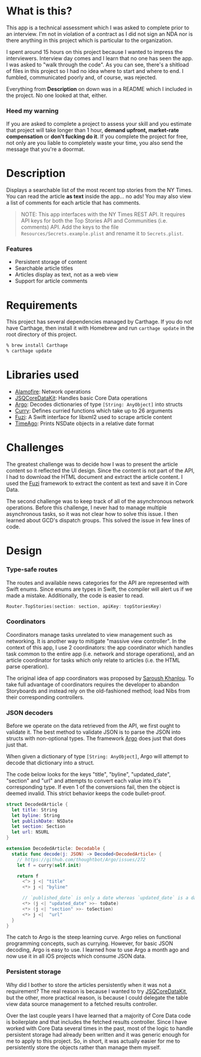 # What is this?
This app is a technical assessment which I was asked to complete prior to an
interview. I'm not in violation of a contract as I did not sign an NDA nor is
there anything in this project which is particular to the organization.

I spent around 15 hours on this project because I wanted to impress the
interviewers. Interview day comes and I learn that no one has seen the app. I
was asked to "walk through the code". As you can see, there's a shitload of
files in this project so I had no idea where to start and where to end. I
fumbled, communicated poorly and, of course, was rejected.

Everything from **Description** on down was in a README which I included in the
project. No one looked at that, either.

### Heed my warning
If you are asked to complete a project to assess your skill and you estimate
that project will take longer than 1 hour, **demand upfront, market-rate
compensation** or **don't fucking do it**. If you complete the project for free,
not only are you liable to completely waste your time, you also send the message
that you're a doormat.

# Description
Displays a searchable list of the most recent top stories from the NY Times. You
can read the article **as text** inside the app... no ads! You may also view a
list of comments for each article that has comments.

> NOTE: This app interfaces with the NY Times REST API. It requires API keys for
> both the Top Stories API and Communities (i.e. comments) API. Add the keys to
> the file `Resources/Secrets.example.plist` and rename it to `Secrets.plist`.

### Features
- Persistent storage of content
- Searchable article titles
- Articles display as text, not as a web view
- Support for article comments

# Requirements
This project has several dependencies managed by Carthage. If you do not have
Carthage, then install it with Homebrew and run `carthage update` in the root
directory of this project.

```sh
% brew install Carthage
% carthage update
```

# Libraries used
- [Alamofire]: Network operations
- [JSQCoreDataKit]: Handles basic Core Data operations
- [Argo]: Decodes dictionaries of type `[String: AnyObject]` into structs
- [Curry]: Defines curried functions which take up to 26 arguments
- [Fuzi]: A Swift interface for libxml2 used to scrape article content
- [TimeAgo]: Prints NSDate objects in a relative date format

# Challenges
The greatest challenge was to decide how I was to present the article content so
it reflected the UI design. Since the content is not part of the API, I had to
download the HTML document and extract the article content. I used the [Fuzi]
framework to extract the content as text and save it in Core Data.

The second challenge was to keep track of all of the asynchronous network
operations. Before this challenge, I never had to manage multiple asynchronous
tasks, so it was not clear how to solve this issue. I then learned about GCD's
dispatch groups. This solved the issue in few lines of code.

# Design
### Type-safe routes
The routes and available news categories for the API are represented with Swift
enums. Since enums are types in Swift, the compiler will alert us if we made a
mistake. Additionally, the code is easier to read.

```swift
Router.TopStories(section: section, apiKey: topStoriesKey)
```

### Coordinators
Coordinators manage tasks unrelated to view management such as networking. It is
another way to mitigate "massive view controller". In the context of this app, I
use 2 coordinators: the app coordinator which handles task common to the entire
app (i.e. network and storage operations), and an article coordinator for tasks
which only relate to articles (i.e. the HTML parse operation).

The original idea of app coordinators was proposed by [Saroush
Khanlou][coordinators]. To take full advantage of coordinators requires the
developer to abandon Storyboards and instead rely on the old-fashioned method;
load Nibs from their corresponding controllers.

### JSON decoders
Before we operate on the data retrieved from the API, we first ought to validate
it. The best method to validate JSON is to parse the JSON into structs with
non-optional types. The framework [Argo] does just that does just that.

When given a dictionary of type `[String: AnyObject]`, Argo will attempt to
decode that dictionary into a struct.

The code below looks for the keys "title", "byline", "updated_date", "section"
and "url" and attempts to convert each value into it's corresponding type. If
even 1 of the conversions fail, then the object is deemed invalid. This strict
behavior keeps the code bullet-proof.

```swift
struct DecodedArticle {
  let title: String
  let byline: String
  let publishDate: NSDate
  let section: Section
  let url: NSURL
}

extension DecodedArticle: Decodable {
  static func decode(j: JSON) -> Decoded<DecodedArticle> {
    // https://github.com/thoughtbot/Argo/issues/272
    let f = curry(self.init)

    return f
      <^> j <| "title"
      <*> j <| "byline"

      // `published_date` is only a date whereas `updated_date` is a date-time.
      <*> (j <| "updated_date" >>- toDate)
      <*> (j <| "section" >>- toSection)
      <*> j <|  "url"
  }
}
```

The catch to Argo is the steep learning curve. Argo relies on functional
programming concepts, such as currying. However, for basic JSON decoding, Argo
is easy to use. I learned how to use Argo a month ago and now use it in all iOS
projects which consume JSON data.

### Persistent storage
Why did I bother to store the articles persistently when it was not a
requirement? The real reason is because I wanted to try [JSQCoreDataKit], but
the other, more practical reason, is because I could delegate the table view
data source management to a fetched results controller.

Over the last couple years I have learned that a majority of Core Data code is
boilerplate and that includes the fetched results controller. Since I have
worked with Core Data several times in the past, most of the logic to handle
persistent storage had already been written and it was generic enough for me to
apply to this project. So, in short, it was actually easier for me to
persistently store the objects rather than manage them myself.


[Alamofire]: ttps://github.com/Alamofire/Alamofire
[JSQCoreDataKit]: https://github.com/jessesquires/JSQCoreDataKit
[Argo]: https://github.com/thoughtbot/Argo
[Curry]: https://github.com/thoughtbot/Curry
[Fuzi]: https://github.com/cezheng/Fuzi
[TimeAgo]: https://github.com/hyperoslo/TimeAgo
[coordinators]: http://khanlou.com/2015/10/coordinators-redux/
